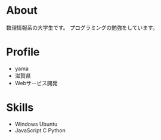 # About
数理情報系の大学生です。
プログラミングの勉強をしています。

# Profile
- yama
- 滋賀県
- Webサービス開発

# Skills
- Windows Ubuntu
- JavaScript C Python

